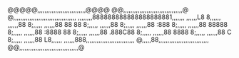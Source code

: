 @@@@@,,,,,,,,,,,,,,,,,,,,,,,,,,,@@@@
@@,,,,,,,,,,,,,,,,,,,,,,,,,,,,,,,,,@
@,,,,,,,,,,,,,,,,,,,,,,,,,,,,,,,,,,,
,,,,,,,,888888888888888888881,,,,,,,
,,,,,,L8                     8,,,,,,
,,,,,,88                     8;,,,,,
,,,,,,88        88    88     8;,,,,,
,,,,,,88                     8;,,,,,
,,,,,,88            :888     8;,,,,,
,,,,,,88        88888        8;,,,,,
,,,,,,88   :8888   88        8;,,,,,
,,,,,,88      .888C88        8;,,,,,
,,,,,,88           8888      8;,,,,,
,,,,,,88               C     8;,,,,,
,,,,,,88                    L8,,,,,,
,,,,,,888,,,,,,,,,,,,,,,,,,,,,,,,,,,
@,,,,,88,,,,,,,,,,,,,,,,,,,,,,,,,,,,
@@,,,,,,,,,,,,,,,,,,,,,,,,,,,,,,,,,@
